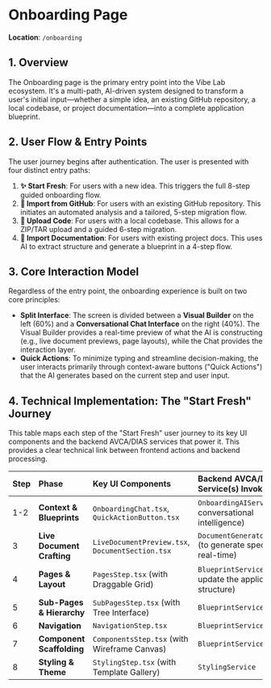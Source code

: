 # Onboarding Page

**Location**: `/onboarding`

## 1. Overview

The Onboarding page is the primary entry point into the Vibe Lab ecosystem. It's a multi-path, AI-driven system designed to transform a user's initial input—whether a simple idea, an existing GitHub repository, a local codebase, or project documentation—into a complete application blueprint.

## 2. User Flow & Entry Points

The user journey begins after authentication. The user is presented with four distinct entry paths:

1.  **✨ Start Fresh**: For users with a new idea. This triggers the full 8-step guided onboarding flow.
2.  **🐙 Import from GitHub**: For users with an existing GitHub repository. This initiates an automated analysis and a tailored, 5-step migration flow.
3.  **📁 Upload Code**: For users with a local codebase. This allows for a ZIP/TAR upload and a guided 6-step migration.
4.  **📄 Import Documentation**: For users with existing project docs. This uses AI to extract structure and generate a blueprint in a 4-step flow.

## 3. Core Interaction Model

Regardless of the entry point, the onboarding experience is built on two core principles:

*   **Split Interface**: The screen is divided between a **Visual Builder** on the left (60%) and a **Conversational Chat Interface** on the right (40%). The Visual Builder provides a real-time preview of what the AI is constructing (e.g., live document previews, page layouts), while the Chat provides the interaction layer.
*   **Quick Actions**: To minimize typing and streamline decision-making, the user interacts primarily through context-aware buttons ("Quick Actions") that the AI generates based on the current step and user input.

## 4. Technical Implementation: The "Start Fresh" Journey

This table maps each step of the "Start Fresh" user journey to its key UI components and the backend AVCA/DIAS services that power it. This provides a clear technical link between frontend actions and backend processing.

| Step | Phase                       | Key UI Components                                  | Backend AVCA/DIAS Service(s) Invoked                     |
| :--- | :-------------------------- | :------------------------------------------------- | :------------------------------------------------------- |
| 1-2  | **Context & Blueprints**    | `OnboardingChat.tsx`, `QuickActionButton.tsx`      | `OnboardingAIService` (for conversational intelligence)  |
| 3    | **Live Document Crafting**  | `LiveDocumentPreview.tsx`, `DocumentSection.tsx`   | `DocumentGeneratorService` (to generate specs in real-time) |
| 4    | **Pages & Layout**          | `PagesStep.tsx` (with Draggable Grid)              | `BlueprintService` (to update the application structure)   |
| 5    | **Sub-Pages & Hierarchy**   | `SubPagesStep.tsx` (with Tree Interface)           | `BlueprintService`                                       |
| 6    | **Navigation**              | `NavigationStep.tsx`                               | `BlueprintService`                                       |
| 7    | **Component Scaffolding**   | `ComponentsStep.tsx` (with Wireframe Canvas)       | `BlueprintService`                                       |
| 8    | **Styling & Theme**         | `StylingStep.tsx` (with Template Gallery)          | `StylingService`                                         |
